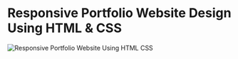 # Responsive Portfolio Website Design Using HTML & CSS

![Responsive Portfolio Website Using HTML   CSS](https://user-images.githubusercontent.com/41972153/212464522-cba8e2f9-6410-49b3-ab28-e7a0cebf44b0.png)
